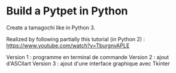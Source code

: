 # Build a Pytpet in Python
Create a tamagochi like in Python 3. 

Realized by following partially this tutorial (in Python 2) : https://www.youtube.com/watch?v=TburgnvAPLE

Version 1 : programme en terminal de commande
Version 2 : ajout d'ASCIIart
Version 3 : ajout d'une interface graphique avec Tkinter
